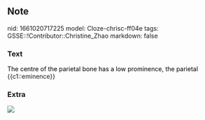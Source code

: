 ## Note
nid: 1661020717225
model: Cloze-chrisc-ff04e
tags: GSSE::!Contributor::Christine_Zhao
markdown: false

### Text
<div>
  <div>
    <div>
      <div>
        <font color="#000001">The centre of the parietal bone has a
        low prominence, the parietal</font> {{c1::eminence}}
      </div>
    </div>
  </div>
</div>

### Extra
<img src="Screen%20Shot%202021-07-29%20at%207.37.07%20pm.png">
